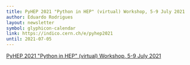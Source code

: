 ```yaml
---
title: PyHEP 2021 "Python in HEP" (virtual) Workshop, 5-9 July 2021
author: Eduardo Rodrigues
layout: newsletter
symbol: glyphicon-calendar
link: https://indico.cern.ch/e/pyhep2021
until: 2021-07-05
---
```

[PyHEP 2021 "Python in HEP" (virtual) Workshop, 5-9 July 2021](https://indico.cern.ch/e/pyhep2021)
